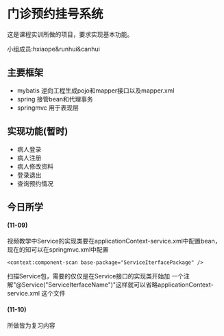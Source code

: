 # 门诊预约挂号系统

这是课程实训所做的项目，要求实现基本功能。

小组成员:hxiaope&runhui&canhui


## 主要框架 

* mybatis 逆向工程生成pojo和mapper接口以及mapper.xml
* spring 接管bean和代理事务
* springmvc 用于表现层

## 实现功能(暂时)

* 病人登录
* 病人注册
* 病人修改资料
* 登录退出
* 查询预约情况

## 今日所学

#### (11-09)

视频教学中Service的实现类要在applicationContext-service.xml中配置bean，
现在的知可以在springmvc.xml中配置

    <context:component-scan base-package="ServiceIterfacePackage" />

扫描Service包，需要的仅仅是在Service接口的实现类开始加
一个注解"@Service("ServiceIterfaceName")"这样就可以省略applicationContext-service.xml
这个文件

#### (11-10)

所做皆为复习内容







